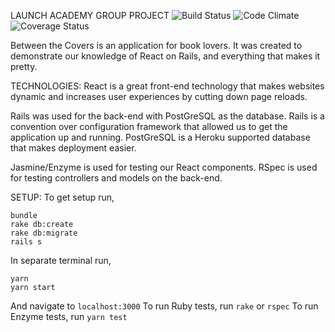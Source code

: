 LAUNCH ACADEMY GROUP PROJECT
![Build Status](https://codeship.com/projects/1b07a800-4d43-0135-028e-2a4961856651/status?branch=master)
![Code Climate](https://codeclimate.com/github/eliza-jane/group-project.png)
![Coverage Status](https://coveralls.io/repos/eliza-jane/group-project/badge.png)


Between the Covers is an application for book lovers. It was created to demonstrate our knowledge of React on Rails, and everything that makes it pretty.

TECHNOLOGIES:
React is a great front-end technology that makes websites dynamic and increases user experiences by cutting down page reloads.

Rails was used for the back-end with PostGreSQL as the database.  Rails is a convention over configuration framework that allowed us to get the application up and running.  PostGreSQL is a Heroku supported database that makes deployment easier.

Jasmine/Enzyme is used for testing our React components. RSpec is used for testing controllers and models on the back-end.

SETUP:
To get setup run,
```
bundle
rake db:create
rake db:migrate
rails s
```
In separate terminal run,
```
yarn
yarn start
```
And navigate to `localhost:3000`
To run Ruby tests, run `rake` or `rspec`
To run Enzyme tests, run `yarn test`
